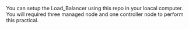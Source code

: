 You can setup the Load_Balancer using this repo in your loacal computer. You will required three managed node and one controller node to perform this practical.
